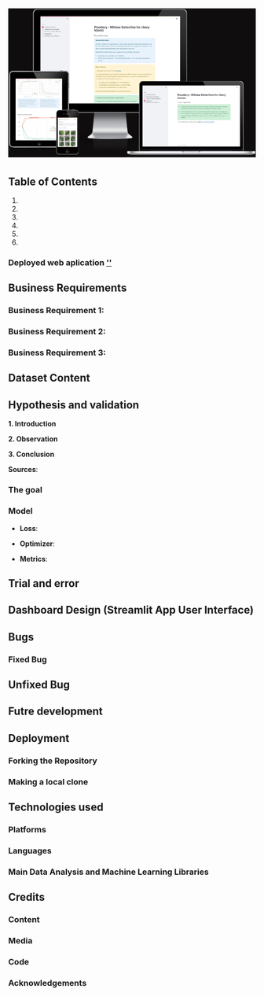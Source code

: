 # ![Am I responsive](assets/images/Capture.PNG)

## Table of Contents
1. [](#)
2. [](#)
3. [](#)
4. [](#)
5. [](#)
6. [](#)

### Deployed web aplication [''](https:///)

## Business Requirements

### Business Requirement 1: 

### Business Requirement 2: 

### Business Requirement 3:

## Dataset Content

## Hypothesis and validation

**1. Introduction**

**2. Observation**

**3. Conclusion**

**Sources**:

### The goal

### Model 

- **Loss**:

- **Optimizer**: 

- **Metrics**: 

## Trial and error
 
## Dashboard Design (Streamlit App User Interface)

## Bugs

### Fixed Bug

## Unfixed Bug

## Futre development

## Deployment
   
### Forking the Repository

### Making a local clone

## Technologies used

### Platforms

### Languages

### Main Data Analysis and Machine Learning Libraries

## Credits

### Content

### Media

### Code

### Acknowledgements
